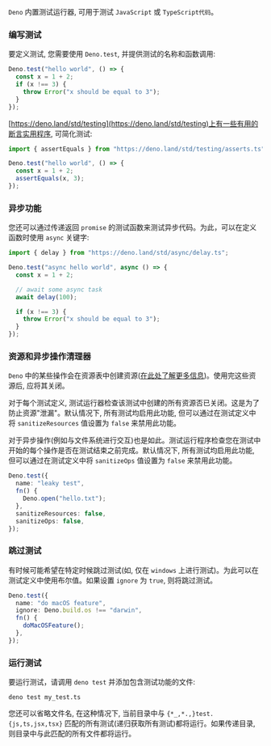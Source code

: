`Deno` 内置测试运行器, 可用于测试 `JavaScript` 或 `TypeScript代码`。

### 编写测试
要定义测试, 您需要使用 `Deno.test`, 并提供测试的名称和函数调用:
```ts
Deno.test("hello world", () => {
  const x = 1 + 2;
  if (x !== 3) {
    throw Error("x should be equal to 3");
  }
});
```

[https://deno.land/std/testing](https://deno.land/std/testing)上有一些有用的断言实用程序, 可简化测试:
```ts
import { assertEquals } from "https://deno.land/std/testing/asserts.ts";

Deno.test("hello world", () => {
  const x = 1 + 2;
  assertEquals(x, 3);
});
```

### 异步功能
您还可以通过传递返回 `promise` 的测试函数来测试异步代码。为此，可以在定义函数时使用 `async` 关键字:
```ts
import { delay } from "https://deno.land/std/async/delay.ts";

Deno.test("async hello world", async () => {
  const x = 1 + 2;

  // await some async task
  await delay(100);

  if (x !== 3) {
    throw Error("x should be equal to 3");
  }
});
```

### 资源和异步操作清理器
`Deno` 中的某些操作会在资源表中创建资源([在此处了解更多信息](https://deno.land/manual/contributing/architecture))。使用完这些资源后, 应将其关闭。

对于每个测试定义, 测试运行器检查该测试中创建的所有资源否已关闭。这是为了防止资源"泄漏"。默认情况下, 所有测试均启用此功能, 但可以通过在测试定义中将 `sanitizeResources` 值设置为 `false` 来禁用此功能。

对于异步操作(例如与文件系统进行交互)也是如此。测试运行程序检查您在测试中开始的每个操作是否在测试结束之前完成。默认情况下, 所有测试均启用此功能, 但可以通过在测试定义中将 `sanitizeOps` 值设置为 `false` 来禁用此功能。
```ts
Deno.test({
  name: "leaky test",
  fn() {
    Deno.open("hello.txt");
  },
  sanitizeResources: false,
  sanitizeOps: false,
});
```

### 跳过测试
有时候可能希望在特定时候跳过测试(如, 仅在 `windows` 上进行测试)。为此可以在测试定义中使用布尔值。如果设置 `ignore` 为 `true`, 则将跳过测试。
```ts
Deno.test({
  name: "do macOS feature",
  ignore: Deno.build.os !== "darwin",
  fn() {
    doMacOSFeature();
  },
});
```

### 运行测试
要运行测试，请调用 `deno test` 并添加包含测试功能的文件:
```shell
deno test my_test.ts
```
您还可以省略文件名, 在这种情况下, 当前目录中与 `{*_,*.,}test.{js,ts,jsx,tsx}` 匹配的所有测试(递归获取所有测试)都将运行。如果传递目录, 则目录中与此匹配的所有文件都将运行。